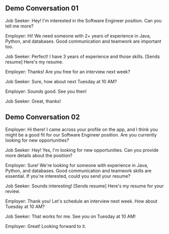 ## Demo Conversation 01

Job Seeker: Hey! I'm interested in the Software Engineer position. Can you tell me more?

Employer: Hi! We need someone with 2+ years of experience in Java, Python, and databases. Good communication and teamwork are important too.

Job Seeker: Perfect! I have 3 years of experience and those skills. [Sends resume] Here's my resume.

Employer: Thanks! Are you free for an interview next week?

Job Seeker: Sure, how about next Tuesday at 10 AM?

Employer: Sounds good. See you then!

Job Seeker: Great, thanks!


## Demo Conversation 02

Employer: Hi there! I came across your profile on the app, and I think you might be a good fit for our Software Engineer position. Are you currently looking for new opportunities?

Job Seeker: Hey! Yes, I'm looking for new opportunities. Can you provide more details about the position?

Employer: Sure! We're looking for someone with experience in Java, Python, and databases. Good communication and teamwork skills are essential. If you're interested, could you send your resume?

Job Seeker: Sounds interesting! [Sends resume] Here's my resume for your review.

Employer: Thank you! Let's schedule an interview next week. How about Tuesday at 10 AM?

Job Seeker: That works for me. See you on Tuesday at 10 AM!

Employer: Great! Looking forward to it.